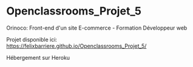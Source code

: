 # Openclassrooms_Projet_5
Orinoco: Front-end d'un site E-commerce - Formation Développeur web


Projet disponible ici: https://felixbarriere.github.io/Openclassrooms_Projet_5/

Hébergement sur Heroku
